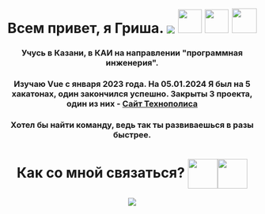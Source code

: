 <!DOCTYPE html>
<html lang="en">
<head>
    <meta charset="UTF-8">
    <meta name="viewport" content="width=device-width, initial-scale=1.0">
</head>
<body>
    <div class="main-block" align="center">
        <h1 align="center">Всем привет, я Гриша.
        <img src="https://readme-typing-svg.herokuapp.com?color=%2336BCF7&lines=Frontend+developer" align="center">
        <img src="https://user-images.githubusercontent.com/74038190/212257463-4d082cb4-7483-4eaf-bc25-6dde2628aabd.gif" height="48px">
        <img src="https://user-images.githubusercontent.com/74038190/212257454-16e3712e-945a-4ca2-b238-408ad0bf87e6.gif" height="48px">
        <img src="https://github.com/blackcater/blackcater/raw/main/images/Hi.gif" height="50"/></h1>
        <h3 align="center">Учусь в Казани, в КАИ на направлении "программная инженерия".</h3>
        <h3 align="center">Изучаю Vue с января 2023 года. На  05.01.2024 Я был на 5 хакатонах, один закончился успешно. Закрыты 3 проекта, один из них - <a href="https://geteroseksuall.github.io/tls-site/">Сайт Технополиса</a></h3>
        <h3 align="center">Хотел бы найти команду, ведь так ты развиваешься в разы быстрее. </h3>
    </div>
    <h1 align = "center" height="60">Как со мной связаться? <img src ="https://logospng.org/download/vk/vk-4096.png" width = "60" align="center" href="https://vk.com/dafak_sheesh"><img src="https://static.tildacdn.com/tild6430-6637-4463-a133-393734623961/DA5E0FDF-7244-4CA0-B.PNG" width = "60" align="center" href="https://t.me/geteroseksua_l"></h1>
    <div align = "center"><img src="https://github-readme-stats.vercel.app/api/top-langs/?username=geteroseksuAll" align ="center"></div>
</body>
</html>
